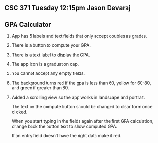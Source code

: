 ## CSC 371 Tuesday 12:15pm Jason Devaraj

## GPA Calculator
1. App has 5 labels and text fields that only accept doubles as grades.
2. There is a button to compute your GPA.
3. There is a text label to display the GPA. 
4. The app icon is a graduation cap.
5. You cannot accept any empty fields. 
6. The background turns red if the gpa is less than 60, yellow for 60-80, and green if greater than 80.
7. Added a scrolling view so the app works in landscape and portrait. 


    The text on the compute button should be changed to clear form once clicked.

    When you start typing in the fields again after the first GPA calculation, change back the button text to show computed GPA.

    If an entry field doesn’t have the right data make it red.
